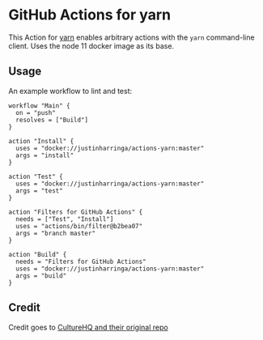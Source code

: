 # GitHub Actions for yarn

This Action for [yarn](https://yarnpkg.com/en/) enables arbitrary actions with the `yarn` command-line client. Uses the node 11 docker image as its base.

## Usage

An example workflow to lint and test:

```
workflow "Main" {
  on = "push"
  resolves = ["Build"]
}

action "Install" {
  uses = "docker://justinharringa/actions-yarn:master"
  args = "install"
}

action "Test" {
  uses = "docker://justinharringa/actions-yarn:master"
  args = "test"
}

action "Filters for GitHub Actions" {
  needs = ["Test", "Install"]
  uses = "actions/bin/filter@b2bea07"
  args = "branch master"
}

action "Build" {
  needs = "Filters for GitHub Actions"
  uses = "docker://justinharringa/actions-yarn:master"
  args = "build"
}
```

## Credit
Credit goes to [CultureHQ and their original repo](https://github.com/CultureHQ/actions-yarn)
